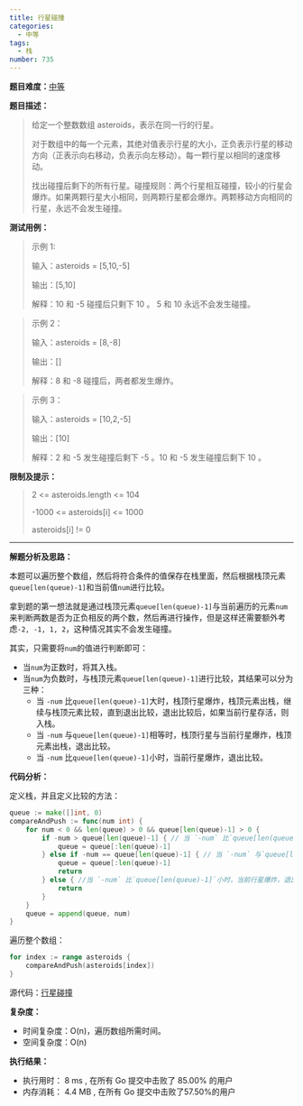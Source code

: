 ```yaml
---
title: 行星碰撞
categories:
  - 中等
tags:
  - 栈
number: 735
---
```

**题目难度：**[中等](https://leetcode.cn/problems/asteroid-collision/)

**题目描述：**

> 给定一个整数数组 asteroids，表示在同一行的行星。
>
> 对于数组中的每一个元素，其绝对值表示行星的大小，正负表示行星的移动方向（正表示向右移动，负表示向左移动）。每一颗行星以相同的速度移动。
>
> 找出碰撞后剩下的所有行星。碰撞规则：两个行星相互碰撞，较小的行星会爆炸。如果两颗行星大小相同，则两颗行星都会爆炸。两颗移动方向相同的行星，永远不会发生碰撞。


**测试用例：**

> 示例 1:
>
> 输入：asteroids = [5,10,-5]
>
> 输出：[5,10]
>
> 解释：10 和 -5 碰撞后只剩下 10 。 5 和 10 永远不会发生碰撞。

> 示例 2：
>
> 输入：asteroids = [8,-8]
>
> 输出：[]
>
> 解释：8 和 -8 碰撞后，两者都发生爆炸。


> 示例 3：
>
> 输入：asteroids = [10,2,-5]
>
> 输出：[10]
>
> 解释：2 和 -5 发生碰撞后剩下 -5 。10 和 -5 发生碰撞后剩下 10 。


**限制及提示：**
> 2 <= asteroids.length <= 104
>
> -1000 <= asteroids[i] <= 1000
>
> asteroids[i] != 0

---
**解题分析及思路：**

本题可以遍历整个数组，然后将符合条件的值保存在栈里面，然后根据栈顶元素`queue[len(queue)-1]`和当前值`num`进行比较。

拿到题的第一想法就是通过栈顶元素`queue[len(queue)-1]`与当前遍历的元素`num`来判断两数是否为正负相反的两个数，然后再进行操作，但是这样还需要额外考虑`-2, -1, 1, 2`，这种情况其实不会发生碰撞。

其实，只需要将`num`的值进行判断即可：

- 当`num`为正数时，将其入栈。
- 当`num`为负数时，与栈顶元素`queue[len(queue)-1]`进行比较，其结果可以分为三种：
    - 当 `-num` 比`queue[len(queue)-1]`大时，栈顶行星爆炸，栈顶元素出栈，继续与栈顶元素比较，直到退出比较，退出比较后，如果当前行星存活，则入栈。
    - 当 `-num` 与`queue[len(queue)-1]`相等时，栈顶行星与当前行星爆炸，栈顶元素出栈，退出比较。
    - 当 `-num` 比`queue[len(queue)-1]`小时，当前行星爆炸，退出比较。


**代码分析：**

定义栈，并且定义比较的方法：
```go
queue := make([]int, 0)
compareAndPush := func(num int) {
    for num < 0 && len(queue) > 0 && queue[len(queue)-1] > 0 {
        if -num > queue[len(queue)-1] { // 当 `-num` 比`queue[len(queue)-1]`大时，栈顶行星爆炸，栈顶元素出栈
            queue = queue[:len(queue)-1]
        } else if -num == queue[len(queue)-1] { // 当 `-num` 与`queue[len(queue)-1]`相等时，栈顶行星与当前行星爆炸，栈顶元素出栈，退出比较。
            queue = queue[:len(queue)-1]
            return
        } else { //当 `-num` 比`queue[len(queue)-1]`小时，当前行星爆炸，退出比较。
            return
        }
    }
    queue = append(queue, num)
}
```

遍历整个数组：
```go
for index := range asteroids {
    compareAndPush(asteroids[index])
}
```



源代码：[行星碰撞](https://github.com/lomtom/algorithm-go/blob/main/leetcode/735行星碰撞_test.go)

**复杂度：**

- 时间复杂度：O(n)，遍历数组所需时间。
- 空间复杂度：O(n)

**执行结果：**

- 执行用时： 8 ms , 在所有 Go 提交中击败了 85.00% 的用户
- 内存消耗： 4.4 MB , 在所有 Go 提交中击败了57.50%的用户
